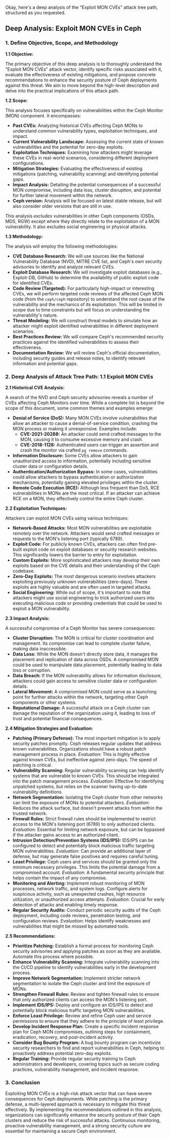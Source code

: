 Okay, here's a deep analysis of the "Exploit MON CVEs" attack tree path, structured as you requested.

## Deep Analysis: Exploit MON CVEs in Ceph

### 1. Define Objective, Scope, and Methodology

**1.1 Objective:**

The primary objective of this deep analysis is to thoroughly understand the "Exploit MON CVEs" attack vector, identify specific risks associated with it, evaluate the effectiveness of existing mitigations, and propose concrete recommendations to enhance the security posture of Ceph deployments against this threat.  We aim to move beyond the high-level description and delve into the practical implications of this attack path.

**1.2 Scope:**

This analysis focuses specifically on vulnerabilities within the Ceph Monitor (MON) component.  It encompasses:

*   **Past CVEs:**  Analyzing historical CVEs affecting Ceph MONs to understand common vulnerability types, exploitation techniques, and impact.
*   **Current Vulnerability Landscape:**  Assessing the current state of known vulnerabilities and the potential for zero-day exploits.
*   **Exploitation Techniques:**  Examining how attackers might leverage these CVEs in real-world scenarios, considering different deployment configurations.
*   **Mitigation Strategies:**  Evaluating the effectiveness of existing mitigations (patching, vulnerability scanning) and identifying potential gaps.
*   **Impact Analysis:**  Detailing the potential consequences of a successful MON compromise, including data loss, cluster disruption, and potential for further lateral movement within the network.
* **Ceph version:** Analysis will be focused on latest stable release, but will also consider older versions that are still in use.

This analysis *excludes* vulnerabilities in other Ceph components (OSDs, MDS, RGW) except where they directly relate to the exploitation of a MON vulnerability.  It also excludes social engineering or physical attacks.

**1.3 Methodology:**

The analysis will employ the following methodologies:

*   **CVE Database Research:**  We will use sources like the National Vulnerability Database (NVD), MITRE CVE list, and Ceph's own security advisories to identify and analyze relevant CVEs.
*   **Exploit Database Research:**  We will investigate exploit databases (e.g., Exploit-DB, GitHub) to determine the availability of public exploit code for identified CVEs.
*   **Code Review (Targeted):**  For particularly high-impact or interesting CVEs, we will perform targeted code reviews of the affected Ceph MON code (from the `ceph/ceph` repository) to understand the root cause of the vulnerability and the mechanics of its exploitation.  This will be limited in scope due to time constraints but will focus on understanding the vulnerability's nature.
*   **Threat Modeling:**  We will construct threat models to simulate how an attacker might exploit identified vulnerabilities in different deployment scenarios.
*   **Best Practices Review:**  We will compare Ceph's recommended security practices against the identified vulnerabilities to assess their effectiveness.
*   **Documentation Review:**  We will review Ceph's official documentation, including security guides and release notes, to identify relevant information and potential gaps.

### 2. Deep Analysis of Attack Tree Path: 1.1 Exploit MON CVEs

**2.1 Historical CVE Analysis:**

A search of the NVD and Ceph security advisories reveals a number of CVEs affecting Ceph Monitors over time.  While a complete list is beyond the scope of this document, some common themes and examples emerge:

*   **Denial of Service (DoS):**  Many MON CVEs involve vulnerabilities that allow an attacker to cause a denial-of-service condition, crashing the MON process or making it unresponsive.  Examples include:
    *   **CVE-2021-20288:**  An attacker could send crafted messages to the MON, causing it to consume excessive memory and crash.
    *   **CVE-2018-1128:** Authenticated users can trigger an assertion and crash the monitor via crafted `pg remove` commands.
*   **Information Disclosure:**  Some CVEs allow attackers to gain unauthorized access to information, potentially including sensitive cluster data or configuration details.
*   **Authentication/Authorization Bypass:**  In some cases, vulnerabilities could allow attackers to bypass authentication or authorization mechanisms, potentially gaining elevated privileges within the cluster.
* **Remote Code Execution (RCE):** Although less frequent than DoS, RCE vulnerabilities in MONs are the most critical. If an attacker can achieve RCE on a MON, they effectively control the entire Ceph cluster.

**2.2 Exploitation Techniques:**

Attackers can exploit MON CVEs using various techniques:

*   **Network-Based Attacks:**  Most MON vulnerabilities are exploitable remotely over the network.  Attackers would send crafted messages or requests to the MON's listening port (typically 6789).
*   **Exploit Code:**  For publicly known CVEs, attackers can often find pre-built exploit code on exploit databases or security research websites.  This significantly lowers the barrier to entry for exploitation.
*   **Custom Exploits:**  More sophisticated attackers may develop their own exploits based on the CVE details and their understanding of the Ceph codebase.
*   **Zero-Day Exploits:**  The most dangerous scenario involves attackers exploiting previously unknown vulnerabilities (zero-days).  These exploits are highly valuable and are often used in targeted attacks.
* **Social Engineering:** While out of scope, it's important to note that attackers might use social engineering to trick authorized users into executing malicious code or providing credentials that could be used to exploit a MON vulnerability.

**2.3 Impact Analysis:**

A successful compromise of a Ceph Monitor has severe consequences:

*   **Cluster Disruption:**  The MON is critical for cluster coordination and management.  Its compromise can lead to complete cluster failure, making data inaccessible.
*   **Data Loss:**  While the MON doesn't directly store data, it manages the placement and replication of data across OSDs.  A compromised MON could be used to manipulate data placement, potentially leading to data loss or corruption.
*   **Data Breach:**  If the MON vulnerability allows for information disclosure, attackers could gain access to sensitive cluster data or configuration details.
*   **Lateral Movement:**  A compromised MON could serve as a launching point for further attacks within the network, targeting other Ceph components or other systems.
*   **Reputational Damage:**  A successful attack on a Ceph cluster can damage the reputation of the organization using it, leading to loss of trust and potential financial consequences.

**2.4 Mitigation Strategies and Evaluation:**

*   **Patching (Primary Defense):**  The most important mitigation is to apply security patches promptly.  Ceph releases regular updates that address known vulnerabilities.  Organizations should have a robust patch management process in place.  *Evaluation:* This is highly effective against known CVEs, but ineffective against zero-days.  The speed of patching is critical.
*   **Vulnerability Scanning:**  Regular vulnerability scanning can help identify systems that are vulnerable to known CVEs.  This should be integrated into the patch management process.  *Evaluation:*  Effective for identifying unpatched systems, but relies on the scanner having up-to-date vulnerability definitions.
*   **Network Segmentation:**  Isolating the Ceph cluster from other networks can limit the exposure of MONs to potential attackers.  *Evaluation:*  Reduces the attack surface, but doesn't prevent attacks from within the trusted network.
*   **Firewall Rules:**  Strict firewall rules should be implemented to restrict access to the MON's listening port (6789) to only authorized clients.  *Evaluation:*  Essential for limiting network exposure, but can be bypassed if the attacker gains access to an authorized client.
*   **Intrusion Detection/Prevention Systems (IDS/IPS):**  IDS/IPS can be configured to detect and potentially block malicious traffic targeting MON vulnerabilities.  *Evaluation:*  Can provide an additional layer of defense, but may generate false positives and requires careful tuning.
*   **Least Privilege:**  Ceph users and services should be granted only the minimum necessary privileges.  This limits the potential damage from a compromised account.  *Evaluation:*  A fundamental security principle that helps contain the impact of any compromise.
* **Monitoring and Alerting:** Implement robust monitoring of MON processes, network traffic, and system logs. Configure alerts for suspicious activity, such as unexpected crashes, high resource utilization, or unauthorized access attempts. *Evaluation:* Crucial for early detection of attacks and enabling timely response.
* **Regular Security Audits:** Conduct periodic security audits of the Ceph deployment, including code reviews, penetration testing, and configuration reviews. *Evaluation:* Helps identify weaknesses and vulnerabilities that might be missed by automated tools.

**2.5 Recommendations:**

*   **Prioritize Patching:**  Establish a formal process for monitoring Ceph security advisories and applying patches as soon as they are available.  Automate this process where possible.
*   **Enhance Vulnerability Scanning:**  Integrate vulnerability scanning into the CI/CD pipeline to identify vulnerabilities early in the development process.
*   **Improve Network Segmentation:**  Implement stricter network segmentation to isolate the Ceph cluster and limit the exposure of MONs.
*   **Strengthen Firewall Rules:**  Review and tighten firewall rules to ensure that only authorized clients can access the MON's listening port.
*   **Implement IDS/IPS:**  Deploy and configure an IDS/IPS to detect and potentially block malicious traffic targeting MON vulnerabilities.
*   **Enforce Least Privilege:**  Review and refine Ceph user and service permissions to ensure that they adhere to the principle of least privilege.
* **Develop Incident Response Plan:** Create a specific incident response plan for Ceph MON compromises, outlining steps for containment, eradication, recovery, and post-incident activity.
* **Consider Bug Bounty Program:** A bug bounty program can incentivize security researchers to find and report vulnerabilities in Ceph, helping to proactively address potential zero-day exploits.
* **Regular Training:** Provide regular security training to Ceph administrators and developers, covering topics such as secure coding practices, vulnerability management, and incident response.

### 3. Conclusion

Exploiting MON CVEs is a high-risk attack vector that can have severe consequences for Ceph deployments.  While patching is the primary defense, a multi-layered approach is necessary to mitigate this threat effectively.  By implementing the recommendations outlined in this analysis, organizations can significantly enhance the security posture of their Ceph clusters and reduce the risk of successful attacks.  Continuous monitoring, proactive vulnerability management, and a strong security culture are essential for maintaining a secure Ceph environment.
